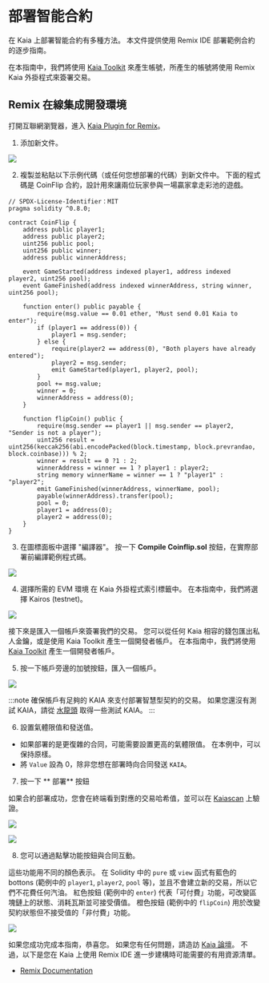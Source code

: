 # 部署智能合約

在 Kaia 上部署智能合約有多種方法。 本文件提供使用 Remix IDE 部署範例合約的逐步指南。

在本指南中，我們將使用 [Kaia Toolkit](https://toolkit.kaia.io/account/) 來產生帳號，所產生的帳號將使用 Remix Kaia 外掛程式來簽署交易。

## Remix 在線集成開發環境<a id="remix-ide"></a>

打開互聯網瀏覽器，進入 [Kaia Plugin for Remix](https://ide.kaia.io)。

1. 添加新文件。

![](/img/build/smart-contracts/d-remix-create.png)

2. 複製並粘貼以下示例代碼（或任何您想部署的代碼）到新文件中。 下面的程式碼是 CoinFlip 合約，設計用來讓兩位玩家參與一場贏家拿走彩池的遊戲。

```solidity
// SPDX-License-Identifier：MIT
pragma solidity ^0.8.0;

contract CoinFlip {
    address public player1;
    address public player2;
    uint256 public pool;
    uint256 public winner;
    address public winnerAddress;
    
    event GameStarted(address indexed player1, address indexed player2, uint256 pool);
    event GameFinished(address indexed winnerAddress, string winner, uint256 pool);
    
    function enter() public payable {
        require(msg.value == 0.01 ether, "Must send 0.01 Kaia to enter");
        if (player1 == address(0)) {
            player1 = msg.sender;
        } else {
            require(player2 == address(0), "Both players have already entered");
            player2 = msg.sender;
            emit GameStarted(player1, player2, pool);
        }
        pool += msg.value;
        winner = 0;
        winnerAddress = address(0);
    }
    
    function flipCoin() public {
        require(msg.sender == player1 || msg.sender == player2, "Sender is not a player");
        uint256 result = uint256(keccak256(abi.encodePacked(block.timestamp, block.prevrandao, block.coinbase))) % 2;
        winner = result == 0 ?1 : 2;
        winnerAddress = winner == 1 ? player1 : player2;
        string memory winnerName = winner == 1 ? "player1" : "player2";
        emit GameFinished(winnerAddress, winnerName, pool);
        payable(winnerAddress).transfer(pool);
        pool = 0;
        player1 = address(0);
        player2 = address(0);
    }
}
```

3. 在圖標面板中選擇 "編譯器"。 按一下 **Compile Coinflip.sol** 按鈕，在實際部署前編譯範例程式碼。

![](/img/build/smart-contracts/d-remix-compile.png)

4. 選擇所需的 EVM 環境 在 Kaia 外掛程式索引標籤中。 在本指南中，我們將選擇 Kairos (testnet)。

![](/img/build/smart-contracts/d-remix-env.png)

接下來是匯入一個帳戶來簽署我們的交易。 您可以從任何 Kaia 相容的錢包匯出私人金鑰，或是使用 Kaia Toolkit 產生一個開發者帳戶。 在本指南中，我們將使用 [Kaia Toolkit](https://toolkit.kaia.io/account) 產生一個開發者帳戶。

5. 按一下帳戶旁邊的加號按鈕，匯入一個帳戶。

![](/img/build/smart-contracts/d-remix-import-account.png)

:::note
確保帳戶有足夠的 KAIA 來支付部署智慧型契約的交易。 如果您還沒有測試 KAIA，請從 [水龍頭](https://faucet.kaia.io/) 取得一些測試 KAIA。
:::

6. 設置氣體限值和發送值。

 - 如果部署的是更復雜的合同，可能需要設置更高的氣體限值。 在本例中，可以保持原樣。
 - 將 `Value` 設為 0，除非您想在部署時向合同發送 `KAIA`。

7. 按一下 \*\* 部署\*\* 按鈕

如果合約部署成功，您會在終端看到對應的交易哈希值，並可以在 [Kaiascan](https://kairos.kaiascan.io) 上驗證。

![](/img/build/smart-contracts/d-remix-deploy-btn.png)

![](/img/build/smart-contracts/d-remix-txhash.png)

8. 您可以通過點擊功能按鈕與合同互動。

這些功能用不同的顏色表示。 在 Solidity 中的 `pure` 或 `view` 函式有藍色的 bottons (範例中的 `player1`, `player2`, `pool` 等)，並且不會建立新的交易，所以它們不花費任何汽油。 紅色按鈕 (範例中的 `enter`) 代表「可付費」功能，可改變區塊鏈上的狀態、消耗瓦斯並可接受價值。 橙色按鈕 (範例中的 `flipCoin`) 用於改變契約狀態但不接受值的「非付費」功能。

![](/img/build/smart-contracts/d-remix-deployed.png)

如果您成功完成本指南，恭喜您。 如果您有任何問題，請造訪 [Kaia 論壇](https://devforum.kaia.io/)。 不過，以下是您在 Kaia 上使用 Remix IDE 進一步建構時可能需要的有用資源清單。

 - [Remix Documentation](https://remix-ide.readthedocs.io/en/latest/)